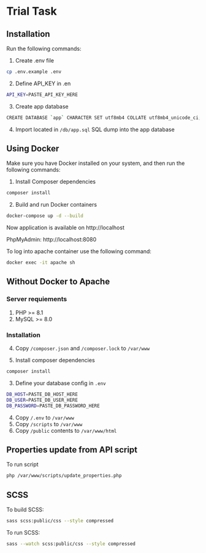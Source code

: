 # Trial Task

## Installation

Run the following commands:

1. Create .env file
```bash
cp .env.example .env
```

2. Define API_KEY in .en
```bash
API_KEY=PASTE_API_KEY_HERE
```

3. Create app database
```bash
CREATE DATABASE `app` CHARACTER SET utf8mb4 COLLATE utf8mb4_unicode_ci;
```

4. Import located in `/db/app.sql` SQL dump into the app database

## Using Docker

Make sure you have Docker installed on your system, and then run the following commands:

1. Install Composer dependencies
```bash
composer install
```

2. Build and run Docker containers
```bash
docker-compose up -d --build
```

Now application is available on http://localhost

PhpMyAdmin: http://localhost:8080

To log into apache container use the following command:
```bash
docker exec -it apache sh
```

## Without Docker to Apache

### Server requiements

1. PHP >= 8.1
2. MySQL >= 8.0

### Installation

4. Copy `/composer.json` and `/composer.lock` to `/var/www`

5. Install composer dependencies
```bash
composer install
```

3. Define your database config in `.env`
```bash
DB_HOST=PASTE_DB_HOST_HERE
DB_USER=PASTE_DB_USER_HERE
DB_PASSWORD=PASTE_DB_PASSWORD_HERE
```

4. Copy `/.env` to `/var/www`
5. Copy `/scripts` to `/var/www`
6. Copy `/public` contents to `/var/www/html`

## Properties update from API script

To run script
```bash
php /var/www/scripts/update_properties.php
```

## SCSS

To build SCSS:

```bash
sass scss:public/css --style compressed
```

To run SCSS:
```bash
sass --watch scss:public/css --style compressed
```
